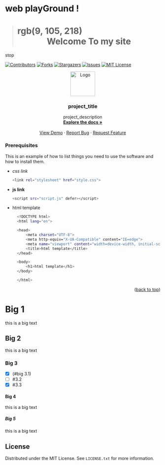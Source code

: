 
# web playGround !
<a name="topage"></a>

># rgb(9, 105, 218) <center> Welcome To my site </center>



stop

<!-- banner #1 -->
[![Contributors][contributors-shield]][contributors-url]
[![Forks][forks-shield]][forks-url]
[![Stargazers][stars-shield]][stars-url]
[![Issues][issues-shield]][issues-url]
[![MIT License][license-shield]][license-url]


<!-- <base href="https://github.com/koskasmail/webPlayground/"> -->
<!-- PROJECT LOGO -->
<!-- <br /> -->
<div align="center">

  <a href="https://github.com/koskasmail/webPlayground">
    <img src="https://koskasmail.github.io/webPlayground/images/star.jpg" alt="Logo" width="80" height="80">
  </a>

<h3 align="center">project_title</h3>

  <p align="center">
    project_description
    <br />
    <a href="https://github.com/koskasmail/webPlayground"><strong>Explore the docs »</strong></a>
    <br />
    <br />
    <a href="https://github.com/koskasmail/webPlayground">View Demo</a>
    ·
    <a href="https://github.com/koskasmail/webPlayground/issues">Report Bug</a>
    ·
    <a href="https://github.com/koskasmail/webPlayground/issues">Request Feature</a>
  </p>
</div>



<!-- MARKDOWN LINKS & IMAGES -->
<!-- https://www.markdownguide.org/basic-syntax/#reference-style-links -->

[contributors-shield]: https://img.shields.io/github/contributors/koskasmail/webPlayground.svg?style=for-the-badge
[contributors-url]: https://github.com/koskasmail/webPlayground/graphs/contributors

[forks-shield]: https://img.shields.io/github/forks/koskasmail/webPlayground.svg?style=for-the-badge
[forks-url]: https://github.com/koskasmail/webPlayground/network/members

[stars-shield]: https://img.shields.io/github/stars/koskasmail/webPlayground.svg?style=for-the-badge
[stars-url]: https://github.com/koskasmail/webPlayground/stargazers

[issues-shield]: https://img.shields.io/github/issues/koskasmail/webPlayground.svg?style=for-the-badge
[issues-url]: https://github.com/koskasmail/webPlayground/issues

[license-shield]: https://img.shields.io/github/license/koskasmail/webPlayground.svg?style=for-the-badge
[license-url]: https://github.com/koskasmail/webPlayground/blob/master/LICENSE.txt

[linkedin-shield]: https://img.shields.io/badge/-LinkedIn-black.svg?style=for-the-badge&logo=linkedin&colorB=555
[linkedin-url]: https://linkedin.com/in/yaron-kessler-703606163/


### Prerequisites

This is an example of how to list things you need to use the software and how to install them.
* *css link*
  ```sh
  <link rel="stylesheet" href="style.css">
  ```

* **js link**
  ```sh
  <script src="script.js" defer></script>
  ```

* html template
  ```sh
    <!DOCTYPE html>
    <html lang="en">

    <head>
        <meta charset="UTF-8">
        <meta http-equiv="X-UA-Compatible" content="IE=edge">
        <meta name="viewport" content="width=device-width, initial-scale=1.0">
        <title>html template</title>
    </head>

    <body>
        <h1>html template</h1>
    </body>

    </html>
  ```

<p align="right">(<a href="#topage">back to top</a>)</p>

# Big 1
this is a big text

## Big 2
this is a big text

### Big 3

  - [x] (#big 3.1)
 - [ ] #3.2
 - [x] #3.3

#### Big 4
this is a big text

##### Big 5
this is a big text



## License
Distributed under the MIT License. See `LICENSE.txt` for more information.




